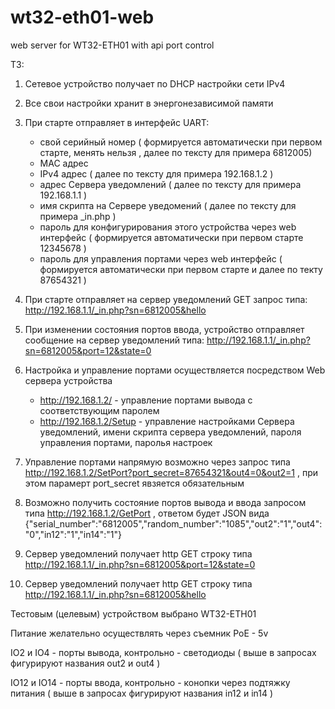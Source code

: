 # wt32-eth01-web
web server for WT32-ETH01 with api port control

ТЗ:
1. Сетевое устройство получает по DHCP настройки сети IPv4
   
2. Все свои настройки хранит в энергонезависимой памяти
   
3. При старте отправляет в интерфейс UART:
   * свой серийный номер ( формируется автоматически при первом старте, менять нельзя , далее по тексту для примера 6812005)
   * MAC адрес
   * IPv4 адрес ( далее по тексту для примера 192.168.1.2 )
   * адрес Сервера уведомлений ( далее по тексту для примера 192.168.1.1 )
   * имя скрипта на Сервере уведомений ( далее по тексту для примера _in.php )
   * пароль для конфигурирования этого устройства через web интерфейс ( формируется автоматически при первом старте 12345678 )
   * пароль для управления портами через web интерфейс ( формируется автоматически при первом старте и далее по текту 87654321 )
     
4. При старте отправляет на сервер уведомлений GET запрос типа: http://192.168.1.1/_in.php?sn=6812005&hello

5. При изменении состояния портов ввода, устройство отправляет сообщение на сервер уведомлений типа: http://192.168.1.1/_in.php?sn=6812005&port=12&state=0

6. Настройка и управление портами осуществляется посредством Web сервера устройства
   * http://192.168.1.2/ - управление портами вывода с соответствующим паролем
   * http://192.168.1.2/Setup - управление настройками Сервера уведомлений, имени скрипта сервера уведомлений, пароля управления портами, паролья настроек

7. Управление портами напрямую возможно через запрос типа http://192.168.1.2/SetPort?port_secret=87654321&out4=0&out2=1 , при этом парамерт port_secret явзяется обязательным

8. Возможно получить состояние портов вывода и ввода запросом типа http://192.168.1.2/GetPort , ответом будет JSON вида {"serial_number":"6812005","random_number":"1085","out2":"1","out4":"0","in12":"1","in14":"1"}

9. Сервер уведомлений получает http GET строку типа http://192.168.1.1/_in.php?sn=6812005&port=12&state=0

10. Сервер уведомлений получает http GET строку типа http://192.168.1.1/_in.php?sn=6812005&hello
     
Тестовым (целевым) устройством выбрано WT32-ETH01

Питание желательно осуществлять через съемник PoE - 5v

IO2 и IO4 - порты вывода, контрольно - светодиоды ( выше в запросах фигурируют названия out2 и out4 )

IO12 и IO14 - порты ввода, контрольно - конопки через подтяжку питания ( выше в запросах фигурируют названия in12 и in14 )




